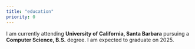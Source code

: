 ```yaml
---
title: "education"
priority: 0
---
```


I am currently attending **University of California, Santa Barbara** pursuing a **Computer Science, B.S.** degree. I am expected to graduate on 2025.

